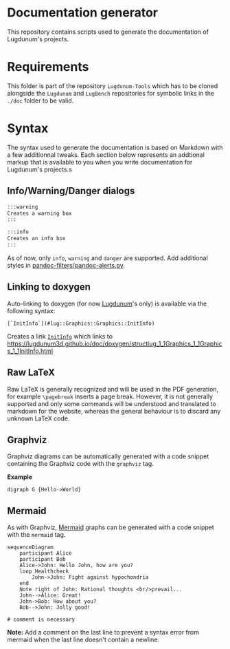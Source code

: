 # Documentation generator

This repository contains scripts used to generate the documentation of Lugdunum's projects.

# Requirements

This folder is part of the repository `Lugdunum-Tools` which has to be cloned alongside the `Lugdunum` and `LugBench` repositories for symbolic links in the `./doc` folder to be valid.

# Syntax

The syntax used to generate the documentation is based on Markdown with a few additionnal tweaks. Each section below represents an addtional markup that is available to you when you write documentation for Lugdunum's projects.s

## Info/Warning/Danger dialogs

```md
:::warning
Creates a warning box
:::
```

```md
:::info
Creates an info box
:::
```

As of now, only `info`, `warning` and `danger` are supported. Add additional styles in [pandoc-filters/pandoc-alerts.py](https://github.com/Lugdunum3D/Lugdunum-Tools/blob/master/generate-doc/pandoc-filters/pandoc-alerts.py).

## Linking to doxygen

Auto-linking to doxygen (for now [Lugdunum](https://github.com/Lugdunum3D/Lugdunum)'s only) is available via the following syntax:

```
[`InitInfo`](#lug::Graphics::Graphics::InitInfo)
```

Creates a link [`InitInfo`](https://lugdunum3d.github.io/doc/doxygen/structlug_1_1Graphics_1_1Graphics_1_1InitInfo.html) which links to https://lugdunum3d.github.io/doc/doxygen/structlug_1_1Graphics_1_1Graphics_1_1InitInfo.html

## Raw LaTeX

Raw LaTeX is generally recognized and will be used in the PDF generation, for example `\pagebreak` inserts a page break. However, it is not generally supported and only some commands will be understood and translated to markdown for the website, whereas the general behaviour is to discard any unknown LaTeX code.

## Graphviz

Graphviz diagrams can be automatically generated with a code snippet containing the Graphviz code with the `graphviz` tag.

**Example**

```graphviz
digraph G {Hello->World}
```

## Mermaid

As with Graphviz, [Mermaid](https://knsv.github.io/mermaid/) graphs can be generated with a code snippet with the `mermaid` tag.

```mermaid
sequenceDiagram
    participant Alice
    participant Bob
    Alice->John: Hello John, how are you?
    loop Healthcheck
        John->John: Fight against hypochondria
    end
    Note right of John: Rational thoughts <br/>prevail...
    John-->Alice: Great!
    John->Bob: How about you?
    Bob-->John: Jolly good!

# comment is necessary
```

**Note:** Add a comment on the last line to prevent a syntax error from mermaid when the last line doesn't contain a newline.
